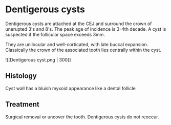 # Dentigerous cysts
Dentigerous cysts are attached at the CEJ and surround the crown of unerupted 3's and 8's. The peak age of incidence is 3-4th decade. A cyst is suspected if the follicular space exceeds 3mm.

They are unilocular and well-corticated, with late buccal expansion. Classically the crown of the associated tooth lies centrally within the cyst.

![[Dentigerous cyst.png | 300]]

## Histology
Cyst wall has a bluish myxoid appearance like a dental follicle

## Treatment
Surgical removal or uncover the tooth. Dentigerous cysts do not reoccur.